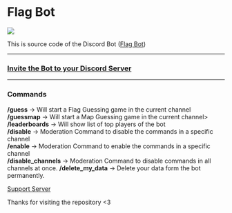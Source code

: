 # Flag Bot

<a href="https://top.gg/bot/1129789320165867662">
  <img src="https://top.gg/api/widget/upvotes/1129789320165867662.svg">
</a>

This is source code of the Discord Bot (<a href="https://discord.gg/MASMYsNCT9">Flag Bot</a>)
<hr />

<h3><a href="https://discord.com/api/oauth2/authorize?client_id=1129789320165867662&permissions=85056&scope=bot+applications.commands">Invite the Bot to your Discord Server</a></h3>

<hr />

<h3>Commands</h3>

<b>/guess</b> -> Will start a Flag Guessing game in the current channel<br />
<b>/guessmap</b> -> Will start a Map Guessing game in the current channel><br />
<b>/leaderboards</b> -> Will show list of top players of the bot<br />
<b>/disable</b> -> Moderation Command to disable the commands in a specific channel<br />
<b>/enable</b> -> Moderation Command to enable the commands in a specific channel<br />
<b>/disable_channels</b> -> Moderation Command to disable commands in all channels at once.
<b>/delete_my_data</b> -> Delete your data form the bot permanently.


<footer>
  <p><a href="https://discord.gg/MASMYsNCT9">Support Server</a></p>
  <p>Thanks for visiting the repository <3</p>
</footer>
